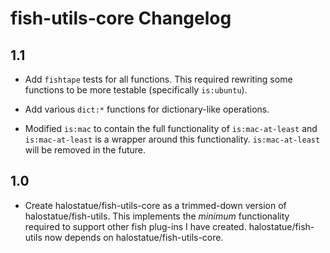 # fish-utils-core Changelog

## 1.1

* Add `fishtape` tests for all functions. This required rewriting some
  functions to be more testable (specifically `is:ubuntu`).

* Add various `dict:*` functions for dictionary-like operations.

* Modified `is:mac` to contain the full functionality of `is:mac-at-least` and
  `is:mac-at-least` is a wrapper around this functionality. `is:mac-at-least`
  will be removed in the future.

## 1.0

* Create halostatue/fish-utils-core as a trimmed-down version of
  halostatue/fish-utils. This implements the _minimum_ functionality required
  to support other fish plug-ins I have created. halostatue/fish-utils now
  depends on halostatue/fish-utils-core.
